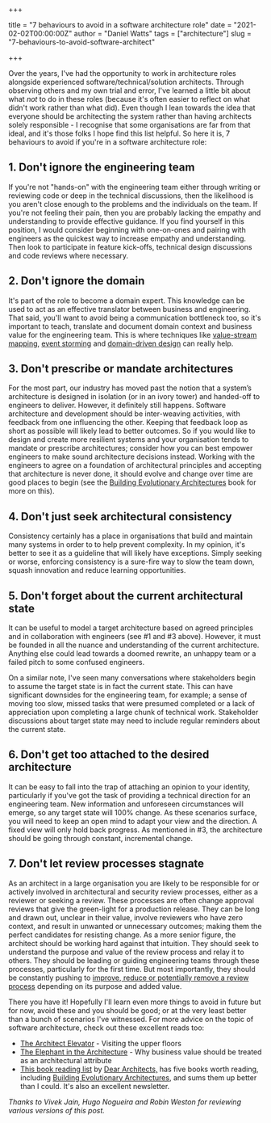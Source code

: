+++

title = "7 behaviours to avoid in a software architecture role"
date = "2021-02-02T00:00:00Z"
author = "Daniel Watts"
tags = ["architecture"]
slug = "7-behaviours-to-avoid-software-architect"

+++

Over the years, I've had the opportunity to work in architecture roles alongside experienced software/technical/solution architects. Through observing others and my own trial and error, I've learned a little bit about what _not_ to do in these roles (because it's often easier to reflect on what didn't work rather than what did). Even though I lean towards the idea that everyone should be architecting the system rather than having architects solely responsible - I recognise that some organisations are far from that ideal, and it's those folks I hope find this list helpful. So here it is, 7 behaviours to avoid if you're in a software architecture role:


## 1. Don't ignore the engineering team

If you're not "hands-on" with the engineering team either through writing or reviewing code or deep in the technical discussions, then the likelihood is you aren't close enough to the problems and the individuals on the team. If you're not feeling their pain, then you are probably lacking the empathy and understanding to provide effective guidance. If you find yourself in this position, I would consider beginning with one-on-ones and pairing with engineers as the quickest way to increase empathy and understanding. Then look to participate in feature kick-offs, technical design discussions and code reviews where necessary.


## 2. Don't ignore the domain

It's part of the role to become a domain expert. This knowledge can be used to act as an effective translator between business and engineering. That said, you'll want to avoid being a communication bottleneck too, so it's important to teach, translate and document domain context and business value for the engineering team. This is where techniques like [value-stream mapping](https://www.atlassian.com/continuous-delivery/principles/value-stream-mapping), [event storming](https://en.wikipedia.org/wiki/Event_storming) and [domain-driven design](https://twitter.com/ntcoding/status/1342805885224177666) can really help.


## 3. Don't prescribe or mandate architectures

For the most part, our industry has moved past the notion that a system’s architecture is designed in isolation (or in an ivory tower) and handed-off to engineers to deliver. However, it definitely still happens. Software architecture and development should be inter-weaving activities, with feedback from one influencing the other. Keeping that feedback loop as short as possible will likely lead to better outcomes. So if you would like to design and create more resilient systems and your organisation tends to mandate or prescribe architectures; consider how you can best empower engineers to make sound architecture decisions instead. Working with the engineers to agree on a foundation of architectural principles and accepting that architecture is never done, it should evolve and change over time are good places to begin (see the [Building Evolutionary Architectures](https://www.thoughtworks.com/books/building-evolutionary-architectures) book for more on this).


## 4. Don't just seek architectural consistency

Consistency certainly has a place in organisations that build and maintain many systems in order to to help prevent complexity. In my opinion, it's better to see it as a guideline that will likely have exceptions. Simply seeking or worse, enforcing consistency is a sure-fire way to slow the team down, squash innovation and reduce learning opportunities.


## 5. Don't forget about the current architectural state

It can be useful to model a target architecture based on agreed principles and in collaboration with engineers (see #1 and #3 above). However, it must be founded in all the nuance and understanding of the current architecture. Anything else could lead towards a doomed rewrite, an unhappy team or a failed pitch to some confused engineers. 

On a similar note, I've seen many conversations where stakeholders begin to assume the target state is in fact the current state. This can have significant downsides for the engineering team, for example; a sense of moving too slow, missed tasks that were presumed completed or a lack of appreciation upon completing a large chunk of technical work. Stakeholder discussions about target state may need to include regular reminders about the current state.


## 6. Don't get too attached to the desired architecture

It can be easy to fall into the trap of attaching an opinion to your identity, particularly if you've got the task of providing a technical direction for an engineering team. New information and unforeseen circumstances will emerge, so any target state will 100% change. As these scenarios surface, you will need to keep an open mind to adapt your view and the direction. A fixed view will only hold back progress. As mentioned in #3, the architecture should be going through constant, incremental change.


## 7. Don't let review processes stagnate
As an architect in a large organisation you are likely to be responsible for or actively involved in architectural and security review processes, either as a reviewer or seeking a review. These processes are often change approval reviews that give the green-light for a production release. They can be long and drawn out, unclear in their value, involve reviewers who have zero context, and result in unwanted or unnecessary outcomes; making them the perfect candidates for resisting change. As a more senior figure, the architect should be working hard against that intuition. They should seek to understand the purpose and value of the review process and relay it to others. They should be leading or guiding engineering teams through these processes, particularly for the first time. But most importantly, they should be constantly pushing to [improve, reduce or potentially remove a review process](https://cloud.google.com/solutions/devops/devops-process-streamlining-change-approval) depending on its purpose and added value.

There you have it! Hopefully I'll learn even more things to avoid in future but for now, avoid these and you should be good; or at the very least better than a bunch of scenarios I've witnessed. For more advice on the topic of software architecture, check out these excellent reads too:
*   [The  Architect Elevator](https://martinfowler.com/articles/architect-elevator.html) - Visiting the upper floors
*   [The Elephant in the Architecture](https://martinfowler.com/articles/value-architectural-attribute.html) - Why business value should be treated as an architectural attribute
*   [This book reading list](https://mailchi.mp/4aeb4085ec6a/17-dear-architects?e=65367d58cd) by [Dear Architects,](https://www.deararchitects.xyz/) has five books worth reading, including [Building Evolutionary Architectures](https://www.thoughtworks.com/de/books/building-evolutionary-architectures), and sums them up better than I could. It's also an excellent newsletter.

_Thanks to Vivek Jain, Hugo Nogueira and Robin Weston for reviewing various versions of this post._